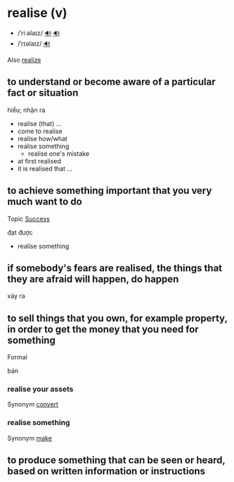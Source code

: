# realise (v)

- /ˈriːəlaɪz/ [🔊](https://www.oxfordlearnersdictionaries.com/media/english/uk_pron/r/rea/reali/realize__gb_1.mp3) [🔊](https://www.oxfordlearnersdictionaries.com/media/english/us_pron/r/rea/reali/realize__us_1.mp3)
- /ˈrɪəlaɪz/ [🔊](https://www.oxfordlearnersdictionaries.com/media/english/uk_pron/r/rea/reali/realize__gb_2.mp3)

Also [realize]()

## to understand or become aware of a particular fact or situation

hiểu; nhận ra

- realise (that) ...
- come to realise
- realise how/what
- realise something
  - realise one's mistake
- at first realised
- it is realised that ...

## to achieve something important that you very much want to do

Topic [Success](../topics/success.md#success)

đạt được

- realise something

## if somebody's fears are realised, the things that they are afraid will happen, do happen

xảy ra

## to sell things that you own, for example property, in order to get the money that you need for something

Formal 

bán

### realise your assets

Synonym [convert]()

### realise something

Synonym [make]()

## to produce something that can be seen or heard, based on written information or instructions